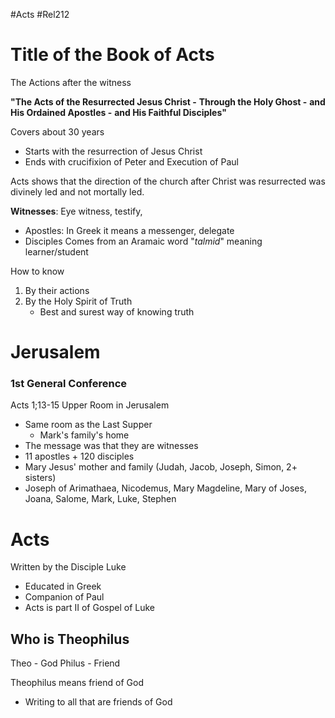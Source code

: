 #Acts #Rel212
# Title of the Book of Acts
The Actions after the witness

**"The Acts of the Resurrected Jesus Christ -** 
**Through the Holy Ghost -** 
**and His Ordained Apostles -** 
**and His Faithful Disciples"**

Covers about 30 years 
- Starts with the resurrection of Jesus Christ
- Ends with crucifixion of Peter and Execution of Paul

Acts shows that the direction of the church after Christ was resurrected was divinely led and not mortally led.

 **Witnesses**: Eye witness, testify, 
 - Apostles: In Greek it means a messenger, delegate
 - Disciples Comes from an Aramaic word "*talmid*" meaning learner/student 

How to know 
1. By their actions
2. By the Holy Spirit of Truth
	- Best and surest way of knowing truth
# Jerusalem
### 1st General Conference
Acts 1;13-15
Upper Room in Jerusalem
- Same room as the Last Supper
	- Mark's family's home
- The message was that they are witnesses 
- 11 apostles + 120 disciples
- Mary Jesus' mother and family (Judah, Jacob, Joseph, Simon, 2+ sisters)
- Joseph of Arimathaea, Nicodemus, Mary Magdeline, Mary of Joses, Joana, Salome, Mark, Luke, Stephen

# Acts 
Written by the Disciple Luke 
- Educated in Greek
- Companion of Paul
- Acts is part II of Gospel of Luke
## Who is Theophilus
Theo - God
Philus - Friend

Theophilus means friend of God
- Writing to all that are friends of God 